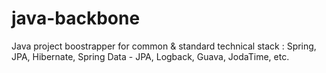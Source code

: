 java-backbone
=============

Java project boostrapper for common &amp; standard technical stack : Spring, JPA, Hibernate, Spring Data - JPA, Logback, Guava, JodaTime, etc.
